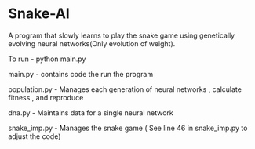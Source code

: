 # Snake-AI
A program that slowly learns to play the snake game using genetically evolving neural networks(Only evolution of weight).

To run - python main.py

main.py - contains code the run the program

population.py - Manages each generation of neural networks , calculate fitness , and reproduce

dna.py - Maintains data for a single neural network

snake_imp.py - Manages the snake game ( See line 46 in snake_imp.py to adjust the code)